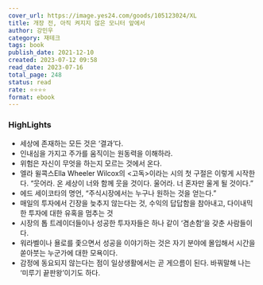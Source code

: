 ```yaml
---
cover_url: https://image.yes24.com/goods/105123024/XL
title: 개장 전, 아직 켜지지 않은 모니터 앞에서
author: 강민우
category: 재테크
tags: book
publish_date: 2021-12-10
created: 2023-07-12 09:58
read_date: 2023-07-16
total_page: 248
status: read
rate: ⭐⭐⭐⭐ 
format: ebook 
---
```


### HighLights

- 세상에 존재하는 모든 것은 ‘결과’다.
- 인내심을 가지고 주가를 움직이는 원동력을 이해하라.
- 위험은 자신이 무엇을 하는지 모르는 것에서 온다.
- 엘라 윌콕스Ella Wheeler Wilcox의 &lt;고독>이라는 시의 첫 구절은 이렇게 시작한다. “웃어라. 온 세상이 너와 함께 웃을 것이다. 울어라. 너 혼자만 울게 될 것이다.”
- 에드 세이코타의 명언, “주식시장에서는 누구나 원하는 것을 얻는다.”
- 매일의 투자에서 긴장을 늦추지 않는다는 것, 수익의 답답함을 참아내고, 다이내믹한 투자에 대한 유혹을 멈추는 것
- 시장의 톱 트레이더들이나 성공한 투자자들은 하나 같이 ‘겸손함’을 갖춘 사람들이다.
- 워라벨이나 욜로를 좇으면서 성공을 이야기하는 것은 자기 분야에 몰입해서 시간을 쏟아붓는 누군가에 대한 모욕이다.
- 감정에 동요되지 않는다는 점이 일상생활에서는 곧 게으름이 된다. 바꿔말해 나는 ‘미루기 끝판왕’이기도 하다.

